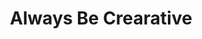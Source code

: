 ---
pid: VP3
title: Always Be Crearative
location_transcription: Center of North Philly
zipcode: '19144'
outside_phl: 
neighborhood: Germantown
age: '8'
age_range: 6-13
instagram: 
image_file_name: VP_3.jpg
proposal_transcription: 
topic: Unknown
topic_summary: '0'
type: 
keywords_other: 
credit: Thai
image_labels: 
twitter: 
facebook: 
permalink: "/monuments/vp3/"
layout: item-page
---